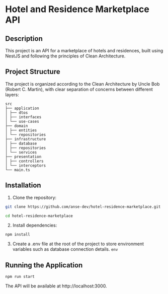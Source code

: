# Hotel and Residence Marketplace API

## Description

This project is an API for a marketplace of hotels and residences, built using NestJS and following the principles of Clean Architecture.

## Project Structure

The project is organized according to the Clean Architecture by Uncle Bob (Robert C. Martin), with clear separation of concerns between different layers:

```
src
├── application
│ ├── dtos
│ ├── interfaces
│ └── use-cases
├── domain
│ ├── entities
│ └── repositories
├── infrastructure
│ ├── database
│ ├── repositories
│ └── services
├── presentation
│ ├── controllers
│ └── interceptors
└── main.ts
```


## Installation

1. Clone the repository:

```sh
git clone https://github.com/anse-dev/hotel-residence-marketplace.git

cd hotel-residence-marketplace

```
2. Install dependencies:

```
npm install

```
3. Create a .env file at the root of the project to store environment variables such as database connection details.
`env`

## Running the Application

```
npm run start
```

The API will be available at http://localhost:3000.
